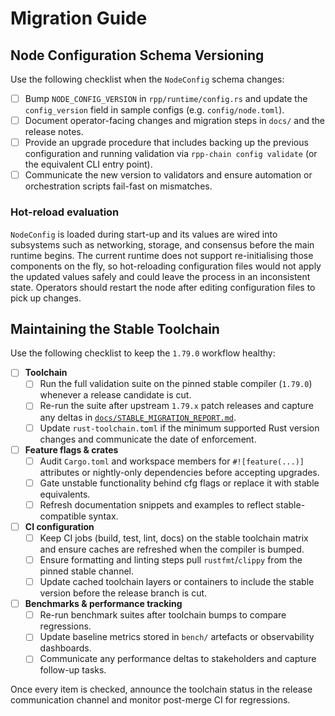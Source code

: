 # Migration Guide

## Node Configuration Schema Versioning

Use the following checklist when the `NodeConfig` schema changes:

- [ ] Bump `NODE_CONFIG_VERSION` in `rpp/runtime/config.rs` and update the
      `config_version` field in sample configs (e.g. `config/node.toml`).
- [ ] Document operator-facing changes and migration steps in `docs/` and the
      release notes.
- [ ] Provide an upgrade procedure that includes backing up the previous
      configuration and running validation via `rpp-chain config validate` (or
      the equivalent CLI entry point).
- [ ] Communicate the new version to validators and ensure automation or
      orchestration scripts fail-fast on mismatches.

### Hot-reload evaluation

`NodeConfig` is loaded during start-up and its values are wired into subsystems
such as networking, storage, and consensus before the main runtime begins. The
current runtime does not support re-initialising those components on the fly,
so hot-reloading configuration files would not apply the updated values safely
and could leave the process in an inconsistent state. Operators should restart
the node after editing configuration files to pick up changes.

## Maintaining the Stable Toolchain

Use the following checklist to keep the `1.79.0` workflow healthy:

- [ ] **Toolchain**
  - [ ] Run the full validation suite on the pinned stable compiler (`1.79.0`) whenever a release candidate is cut.
  - [ ] Re-run the suite after upstream `1.79.x` patch releases and capture any deltas in [`docs/STABLE_MIGRATION_REPORT.md`](docs/STABLE_MIGRATION_REPORT.md).
  - [ ] Update `rust-toolchain.toml` if the minimum supported Rust version changes and communicate the date of enforcement.
- [ ] **Feature flags & crates**
  - [ ] Audit `Cargo.toml` and workspace members for `#![feature(...)]` attributes or nightly-only dependencies before accepting upgrades.
  - [ ] Gate unstable functionality behind cfg flags or replace it with stable equivalents.
  - [ ] Refresh documentation snippets and examples to reflect stable-compatible syntax.
- [ ] **CI configuration**
  - [ ] Keep CI jobs (build, test, lint, docs) on the stable toolchain matrix and ensure caches are refreshed when the compiler is bumped.
  - [ ] Ensure formatting and linting steps pull `rustfmt`/`clippy` from the pinned stable channel.
  - [ ] Update cached toolchain layers or containers to include the stable version before the release branch is cut.
- [ ] **Benchmarks & performance tracking**
  - [ ] Re-run benchmark suites after toolchain bumps to compare regressions.
  - [ ] Update baseline metrics stored in `bench/` artefacts or observability dashboards.
  - [ ] Communicate any performance deltas to stakeholders and capture follow-up tasks.

Once every item is checked, announce the toolchain status in the release communication channel and monitor post-merge CI for regressions.
